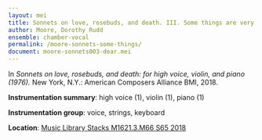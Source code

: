 ```yaml
---
layout: mei
title: Sonnets on love, rosebuds, and death. III. Some things are very dear to me
author: Moore, Dorothy Rudd
ensemble: chamber-vocal
permalink: /moore-sonnets-some-things/
document: moore-sonnets003-dear.mei
---
```


In *Sonnets on love, rosebuds, and death: for high voice, violin, and piano (1976).* New York, N.Y.: American Composers Alliance BMI, 2018.

**Instrumentation summary**: high voice (1), violin (1), piano (1)

**Instrumentation group**: voice, strings, keyboard

**Location**: <a href="https://tufts.primo.exlibrisgroup.com/permalink/01TUN_INST/1kc9gia/alma991018220948503851" target="_blank">Music Library Stacks M1621.3.M66 S65 2018</a>
